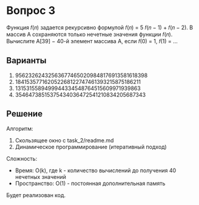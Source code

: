 # Вопрос 3

Функция 𝑓(𝑛) задается рекурсивно формулой 𝑓(𝑛) = 5 𝑓(𝑛 − 1) + 𝑓(𝑛 − 2). В массив А сохраняются только нечетные значения функции 𝑓(𝑛). Вычислите А[39] − 40-й элемент массива А, если 𝑓(0) = 1, 𝑓(1) = ...

## Варианты

1. 956232624325636774650209848176913581618398
2. 184153577162052268122747461393215875186211
3. 1315315589499944334548764515609971939863
4. 35464738515375434036472541210834205687343

## Решение

Алгоритм: 

1. Скользящее окно с task_2/readme.md
2. Динамическое программирование (итеративный подход)

Сложность:
- Время: O(k), где k - количество вычислений до получения 40 нечетных значений
- Пространство: O(1) - постоянная дополнительная память

Будет реализован код.
